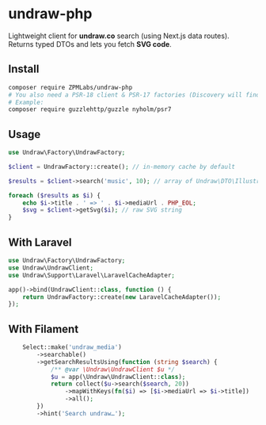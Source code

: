 # undraw-php

Lightweight client for **undraw.co** search (using Next.js data routes).  
Returns typed DTOs and lets you fetch **SVG code**.

## Install

```bash
composer require ZPMLabs/undraw-php
# You also need a PSR-18 client & PSR-17 factories (Discovery will find them).
# Example:
composer require guzzlehttp/guzzle nyholm/psr7
```

## Usage

```php
use Undraw\Factory\UndrawFactory;

$client = UndrawFactory::create(); // in-memory cache by default

$results = $client->search('music', 10); // array of Undraw\DTO\Illustration

foreach ($results as $i) {
    echo $i->title . ' => ' . $i->mediaUrl . PHP_EOL;
    $svg = $client->getSvg($i); // raw SVG string
}
```

## With Laravel

```php
use Undraw\Factory\UndrawFactory;
use Undraw\UndrawClient;
use Undraw\Support\Laravel\LaravelCacheAdapter;

app()->bind(UndrawClient::class, function () {
    return UndrawFactory::create(new LaravelCacheAdapter());
});
```

## With Filament

```php
    Select::make('undraw_media')
        ->searchable()
        ->getSearchResultsUsing(function (string $search) {
            /** @var \Undraw\UndrawClient $u */
            $u = app(\Undraw\UndrawClient::class);
            return collect($u->search($search, 20))
                ->mapWithKeys(fn($i) => [$i->mediaUrl => $i->title])
                ->all();
        })
        ->hint('Search undraw…');
```
